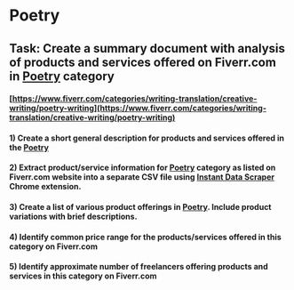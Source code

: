 # Poetry
## Task: Create a summary document with analysis of products and services offered on Fiverr.com in [Poetry](https://www.fiverr.com/categories/writing-translation/creative-writing/poetry-writing) category
#### [https://www.fiverr.com/categories/writing-translation/creative-writing/poetry-writing](https://www.fiverr.com/categories/writing-translation/creative-writing/poetry-writing)
#### 1) Create a short general description for products and services offered in the [Poetry](https://www.fiverr.com/categories/writing-translation/creative-writing/poetry-writing)
#### 2) Extract product/service information for [Poetry](https://www.fiverr.com/categories/writing-translation/creative-writing/poetry-writing) category as listed on Fiverr.com website into a separate CSV file using [Instant Data Scraper](https://chrome.google.com/webstore/detail/instant-data-scraper/ofaokhiedipichpaobibbnahnkdoiiah) Chrome extension.
#### 3) Create a list of various product offerings in [Poetry](https://www.fiverr.com/categories/writing-translation/creative-writing/poetry-writing). Include product variations with brief descriptions.
#### 4) Identify common price range for the products/services offered in this category on Fiverr.com
#### 5) Identify approximate number of freelancers offering products and services in this category on Fiverr.com
